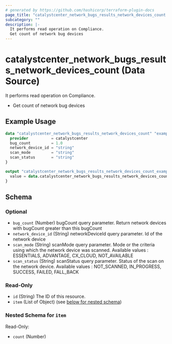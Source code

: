 ```yaml
---
# generated by https://github.com/hashicorp/terraform-plugin-docs
page_title: "catalystcenter_network_bugs_results_network_devices_count Data Source - terraform-provider-catalystcenter"
subcategory: ""
description: |-
  It performs read operation on Compliance.
  Get count of network bug devices
---
```


# catalystcenter_network_bugs_results_network_devices_count (Data Source)

It performs read operation on Compliance.

- Get count of network bug devices

## Example Usage

```terraform
data "catalystcenter_network_bugs_results_network_devices_count" "example" {
  provider          = catalystcenter
  bug_count         = 1.0
  network_device_id = "string"
  scan_mode         = "string"
  scan_status       = "string"
}

output "catalystcenter_network_bugs_results_network_devices_count_example" {
  value = data.catalystcenter_network_bugs_results_network_devices_count.example.item
}
```

<!-- schema generated by tfplugindocs -->
## Schema

### Optional

- `bug_count` (Number) bugCount query parameter. Return network devices with bugCount greater than this bugCount
- `network_device_id` (String) networkDeviceId query parameter. Id of the network device
- `scan_mode` (String) scanMode query parameter. Mode or the criteria using which the network device was scanned. Available values : ESSENTIALS, ADVANTAGE, CX_CLOUD, NOT_AVAILABLE
- `scan_status` (String) scanStatus query parameter. Status of the scan on the network device. Available values : NOT_SCANNED, IN_PROGRESS, SUCCESS, FAILED, FALL_BACK

### Read-Only

- `id` (String) The ID of this resource.
- `item` (List of Object) (see [below for nested schema](#nestedatt--item))

<a id="nestedatt--item"></a>
### Nested Schema for `item`

Read-Only:

- `count` (Number)
